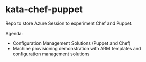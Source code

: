 # kata-chef-puppet
Repo to store Azure Session to experiment Chef and Puppet.

Agenda:

- Configuration Management Solutions (Puppet and Chef)
- Machine provisioning demonstration with ARM templates and configuration management solutions 


